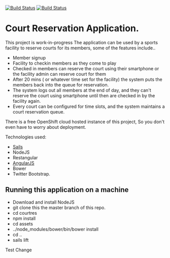 [![Build Status](https://travis-ci.org/amitrke/courtres.svg?branch=master)](https://travis-ci.org/amitrke/courtres)
[![Build Status](https://david-dm.org/amitrke/courtres.svg?branch=master)](https://david-dm.org/amitrke/courtres)

# Court Reservation Application.

This project is work-in-progress
The application can be used by a sports facility to reserve courts for its members, some of the features include..
* Member signup
* Facility to checkin members as they come to play
* Checked in members can reserve the court using their smartphone or the facility admin can reserve court for them
* After 20 mins ( or whatever time set for the facility) the system puts the members back into the queue for reservation.
* The system logs out all members at the end of day, and they can't reserve the court using smartphone until then are checked in by the facility again.
* Every court can be configured for time slots, and the system maintains a court reservation queue.

There is a free OpenShift cloud hosted instance of this project, So you don't even have to worry about deployment.

Technologies used:
* [Sails](http://sailsjs.org)
* NodeJS
* Restangular
* [AngularJS](https://angularjs.org/)
* Bower
* Twitter Bootstrap.

## Running this application on a machine
* Download and install NodeJS
* git clone this the master branch of this repo.
* cd courtres
* npm install
* cd assets
* ../node_modules/bower/bin/bower install
* cd ..
* sails lift

Test Change
